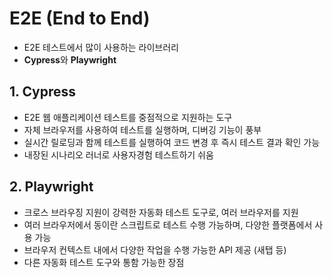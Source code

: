 # E2E (End to End)
- E2E 테스트에서 많이 사용하는 라이브러리
- **Cypress**와 **Playwright**

## 1. Cypress
- E2E 웹 애플리케이션 테스트를 중점적으로 지원하는 도구
- 자체 브라우저를 사용하여 테스트를 실행하며, 디버깅 기능이 풍부
- 실시간 릴로딩과 함께 테스트를 실행하여 코드 변경 후 즉시 테스트 결과 확인 가능
- 내장된 시나리오 러너로 사용자경험 테스트하기 쉬움

## 2. Playwright
- 크로스 브라우징 지원이 강력한 자동화 테스트 도구로, 여러 브라우저를 지원
- 여러 브라우저에서 동이란 스크립트로 테스트 수행 가능하며, 다양한 플랫폼에서 사용 가능
- 브라우저 컨텍스트 내에서 다양한 작업을 수행 가능한 API 제공 (새탭 등)
- 다른 자동화 테스트 도구와 통함 가능한 장점
